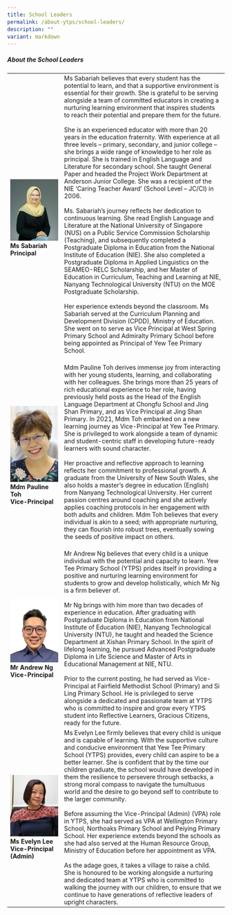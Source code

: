 ```yaml
---
title: School Leaders
permalink: /about-ytps/school-leaders/
description: ""
variant: markdown
---
```

##### About the School Leaders


| | | 
| -------- | -------- | 
|![](/images/Untitled_2.jpg)<br>**Ms Sabariah**<br>**Principal**|Ms Sabariah believes that every student has the potential to learn, and that a supportive environment is essential for their growth. She is grateful to be serving alongside a team of committed educators in creating a nurturing learning environment that inspires students to reach their potential and prepare them for the future.  <br> <br>She is an experienced educator with more than 20 years in the education fraternity. With experience at all three levels – primary, secondary, and junior college – she brings a wide range of knowledge to her role as principal. She is trained in English Language and Literature for secondary school. She taught General Paper and headed the Project Work Department at Anderson Junior College. She was a recipient of the NIE ‘Caring Teacher Award’ (School Level – JC/CI) in 2006. <br> <br>Ms. Sabariah’s journey reflects her dedication to continuous learning. She read English Language and Literature at the National University of Singapore (NUS) on a Public Service Commission Scholarship (Teaching), and subsequently completed a Postgraduate Diploma in Education from the National Institute of Education (NIE). She also completed a Postgraduate Diploma in Applied Linguistics on the SEAMEO-RELC Scholarship, and her Master of Education in Curriculum, Teaching and Learning at NIE, Nanyang Technological University (NTU) on the MOE Postgraduate Scholarship. <br><br>Her experience extends beyond the classroom. Ms Sabariah served at the Curriculum Planning and Development Division (CPDD), Ministry of Education. She went on to serve as Vice Principal at West Spring Primary School and Admiralty Primary School before being appointed as Principal of Yew Tee Primary School. <br><br>|
|![](/images/mdm%20pauline.png)<br>**Mdm Pauline Toh**<br>**Vice-Principal**  |Mdm Pauline Toh derives immense joy from interacting with her young students, learning, and collaborating with her colleagues. She brings more than 25 years of rich educational experience to her role, having previously held posts as the Head of the English Language Department at Chongfu School and Jing Shan Primary, and as Vice Principal at Jing Shan Primary. In 2021, Mdm Toh embarked on a new learning journey as Vice-Principal at Yew Tee Primary. She is privileged to work alongside a team of dynamic and student-centric staff in developing future-ready learners with sound character.<br><br>Her proactive and reflective approach to learning reflects her commitment to professional growth. A graduate from the University of New South Wales, she also holds a master’s degree in education (English) from Nanyang Technological University. Her current passion centres around coaching and she actively applies coaching protocols in her engagement with both adults and children. Mdm Toh believes that every individual is akin to a seed; with appropriate nurturing, they can flourish into robust trees, eventually sowing the seeds of positive impact on others.<br><br>|
|![](/images/andrew%20vp.jpeg)<br>**Mr Andrew Ng**<br>**Vice-Principal**  |Mr Andrew Ng believes that every child is a unique individual with the potential and capacity to learn. Yew Tee Primary School (YTPS) prides itself in providing a positive and nurturing learning environment for students to grow and develop holistically, which Mr Ng is a firm believer of.<br><br>Mr Ng brings with him more than two decades of experience in education. After graduating with Postgraduate Diploma in Education from National Institute of Education (NIE), Nanyang Technological University (NTU), he taught and headed the Science Department at Xishan Primary School. In the spirit of lifelong learning, he pursued Advanced Postgraduate Diploma in Life Science and Master of Arts in Educational Management at NIE, NTU.<br><br>Prior to the current posting, he had served as Vice-Principal at Fairfield Methodist School (Primary) and Si Ling Primary School. He is privileged to serve alongside a dedicated and passionate team at YTPS who is committed to inspire and grow every YTPS student into Reflective Learners, Gracious Citizens, ready for the future.<br>|
|![](/images/Untitled_1.jpg)<br>**Ms Evelyn Lee**<br>**Vice-Principal (Admin)**  |Ms Evelyn Lee firmly believes that every child is unique and is capable of learning. With the supportive culture and conducive environment that Yew Tee Primary School (YTPS) provides, every child can aspire to be a better learner. She is confident that by the time our children graduate, the school would have developed in them the resilience to persevere through setbacks, a strong moral compass to navigate the tumultuous world and the desire to go beyond self to contribute to the larger community. <br><br>Before assuming the Vice-Principal (Admin) (VPA) role in YTPS, she had served as VPA at Wellington Primary School, Northoaks Primary School and Peiying Primary School. Her experience extends beyond the schools as she had also served at the Human Resource Group, Ministry of Education before her appointment as VPA. <br><br>As the adage goes, it takes a village to raise a child. She is honoured to be working alongside a nurturing and dedicated team at YTPS who is committed to walking the journey with our children, to ensure that we continue to have generations of reflective leaders of upright characters.|


